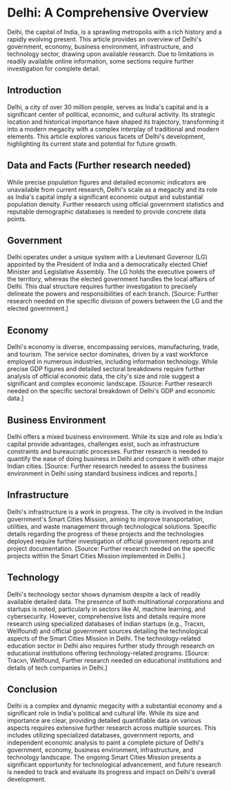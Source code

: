 # Delhi: A Comprehensive Overview

Delhi, the capital of India, is a sprawling metropolis with a rich history and a rapidly evolving present. This article provides an overview of Delhi's government, economy, business environment, infrastructure, and technology sector, drawing upon available research.  Due to limitations in readily available online information, some sections require further investigation for complete detail.


## Introduction

Delhi, a city of over 30 million people, serves as India's capital and is a significant center of political, economic, and cultural activity.  Its strategic location and historical importance have shaped its trajectory, transforming it into a modern megacity with a complex interplay of traditional and modern elements.  This article explores various facets of Delhi's development, highlighting its current state and potential for future growth.


## Data and Facts (Further research needed)

While precise population figures and detailed economic indicators are unavailable from current research, Delhi's scale as a megacity and its role as India's capital imply a significant economic output and substantial population density.  Further research using official government statistics and reputable demographic databases is needed to provide concrete data points.


## Government

Delhi operates under a unique system with a Lieutenant Governor (LG) appointed by the President of India and a democratically elected Chief Minister and Legislative Assembly. The LG holds the executive powers of the territory, whereas the elected government handles the local affairs of Delhi.  This dual structure requires further investigation to precisely delineate the powers and responsibilities of each branch.  [Source:  Further research needed on the specific division of powers between the LG and the elected government.]


## Economy

Delhi's economy is diverse, encompassing services, manufacturing, trade, and tourism.  The service sector dominates, driven by a vast workforce employed in numerous industries, including information technology.   While precise GDP figures and detailed sectoral breakdowns require further analysis of official economic data, the city's size and role suggest a significant and complex economic landscape. [Source: Further research needed on the specific sectoral breakdown of Delhi's GDP and economic data.]


## Business Environment

Delhi offers a mixed business environment. While its size and role as India's capital provide advantages, challenges exist, such as infrastructure constraints and bureaucratic processes. Further research is needed to quantify the ease of doing business in Delhi and compare it with other major Indian cities.  [Source: Further research needed to assess the business environment in Delhi using standard business indices and reports.]


## Infrastructure

Delhi's infrastructure is a work in progress.  The city is involved in the Indian government's Smart Cities Mission, aiming to improve transportation, utilities, and waste management through technological solutions.  Specific details regarding the progress of these projects and the technologies deployed require further investigation of official government reports and project documentation. [Source:  Further research needed on the specific projects within the Smart Cities Mission implemented in Delhi.]


## Technology

Delhi's technology sector shows dynamism despite a lack of readily available detailed data. The presence of both multinational corporations and startups is noted, particularly in sectors like AI, machine learning, and cybersecurity.  However, comprehensive lists and details require more research using specialized databases of Indian startups (e.g., Tracxn, Wellfound) and official government sources detailing the technological aspects of the Smart Cities Mission in Delhi.  The technology-related education sector in Delhi also requires further study through research on educational institutions offering technology-related programs. [Source: Tracxn, Wellfound, Further research needed on educational institutions and details of tech companies in Delhi.]


## Conclusion

Delhi is a complex and dynamic megacity with a substantial economy and a significant role in India's political and cultural life.  While its size and importance are clear, providing detailed quantifiable data on various aspects requires extensive further research across multiple sources.  This includes utilizing specialized databases, government reports, and independent economic analysis to paint a complete picture of Delhi's government, economy, business environment, infrastructure, and technology landscape.  The ongoing Smart Cities Mission presents a significant opportunity for technological advancement, and future research is needed to track and evaluate its progress and impact on Delhi's overall development.